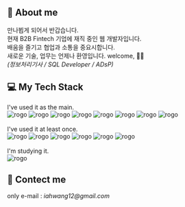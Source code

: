 ## 🌟 About me
만나뵙게 되어서 반갑습니다. <br>
현재 B2B Fintech 기업에 재직 중인 웹 개발자입니다. <br>
배움을 즐기고 협업과 소통을 중요시합니다. <br>
새로운 기술, 업무는 언제나 환영입니다. welcome, 🙆‍♀️ <br>
*(정보처리기사 / SQL Developer / ADsP)*


## 💻 My Tech Stack
I've used it as the main. <br>
![rogo](https://img.shields.io/badge/JavaScript-F7DF1E?style=flat&logo=JavaScript&logoColor=white) ![rogo](https://img.shields.io/badge/jQuery-0769AD?style=flat&logo=jQuery&logoColor=white) ![rogo](https://img.shields.io/badge/Java-007396?style=flat&logo=Java&logoColor=white) ![rogo](https://img.shields.io/badge/Python-3776AB?style=flat&logo=Python&logoColor=white) 
![rogo](https://img.shields.io/badge/PostgreSQL-4169E1?style=flat&logo=PostgreSQL&logoColor=white) ![rogo](https://img.shields.io/badge/MySQL-4479A1?style=flat&logo=MySQL&logoColor=white)
![rogo](https://img.shields.io/badge/HTML5-E34F26?style=flat&logo=HTML5&logoColor=white) ![rogo](https://img.shields.io/badge/CSS3-1572B6?style=flat&logo=CSS3&logoColor=white)
<br><br>I've used it at least once. <br>
 ![rogo](https://img.shields.io/badge/Node.js-339933?style=flat&logo=Node.js&logoColor=white) ![rogo](https://img.shields.io/badge/Spring-6DB33F?style=flat&logo=Spring&logoColor=white) ![rogo](https://img.shields.io/badge/SpringBoot-6DB33F?style=flat&logo=SpringBoot&logoColor=white) ![rogo](https://img.shields.io/badge/C-A8B9CC?style=flat&logo=C&logoColor=white)
 ![rogo](https://img.shields.io/badge/Android-3DDC84?style=flat&logo=Android&logoColor=white) ![rogo](https://img.shields.io/badge/MongoDB-47A248?style=flat&logo=MongoDB&logoColor=white)
<br><br>I'm studying it. <br>
![rogo](https://img.shields.io/badge/React-61DAFB?style=flat&logo=React&logoColor=white)

## 📧 Contect me
only e-mail :  _iahwang12@gmail.com_


<!-- - 👋 Hi, I’m @inaeee
- 👀 I’m interested in ...
- 🌱 I’m currently learning ...
- 💞️ I’m looking to collaborate on ...
- 📫 How to reach me ... -->

<!---
inaeee/inaeee is a ✨ special ✨ repository because its `README.md` (this file) appears on your GitHub profile.
You can click the Preview link to take a look at your changes.
--->
